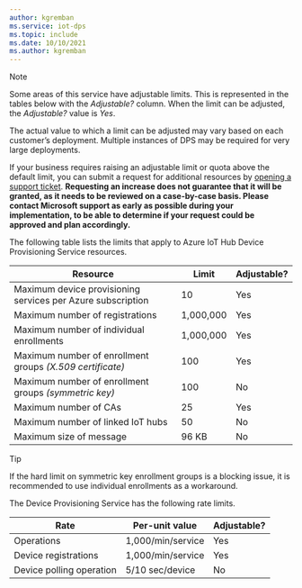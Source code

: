```yaml
---
author: kgremban
ms.service: iot-dps
ms.topic: include
ms.date: 10/10/2021	
ms.author: kgremban
---
```


> [!NOTE]
> Some areas of this service have adjustable limits. This is represented in the tables below with the *Adjustable?* column. When the limit can be adjusted, the *Adjustable?* value is *Yes*.
>
>The actual value to which a limit can be adjusted may vary based on each customer’s deployment. Multiple instances of DPS may be required for very large deployments.
>
> If your business requires raising an adjustable limit or quota above the default limit, you can submit a request for additional resources by [opening a support ticket](https://portal.azure.com/#blade/Microsoft_Azure_Support/HelpAndSupportBlade/newsupportrequest).  **Requesting an increase does not guarantee that it will be granted, as it needs to be reviewed on a case-by-case basis.  Please contact Microsoft support as early as possible during your implementation, to be able to determine if your request could be approved and plan accordingly.**

The following table lists the limits that apply to Azure IoT Hub Device Provisioning Service resources.

| Resource | Limit | Adjustable? |
| --- | --- | --- |
| Maximum device provisioning services per Azure subscription | 10 | Yes |
| Maximum number of registrations | 1,000,000 | Yes |
| Maximum number of individual enrollments | 1,000,000 | Yes |
| Maximum number of enrollment groups *(X.509 certificate)* | 100 | Yes |
| Maximum number of enrollment groups *(symmetric key)* | 100 | No |
| Maximum number of CAs | 25 | Yes |
| Maximum number of linked IoT hubs | 50 | No |
| Maximum size of message | 96 KB| No |

> [!TIP]
> If the hard limit on symmetric key enrollment groups is a blocking issue, it is recommended to use individual enrollments as a workaround.

The Device Provisioning Service has the following rate limits.

| Rate | Per-unit value | Adjustable? |
| --- | --- | --- |
| Operations | 1,000/min/service | Yes |
| Device registrations | 1,000/min/service | Yes |
| Device polling operation | 5/10 sec/device | No |

